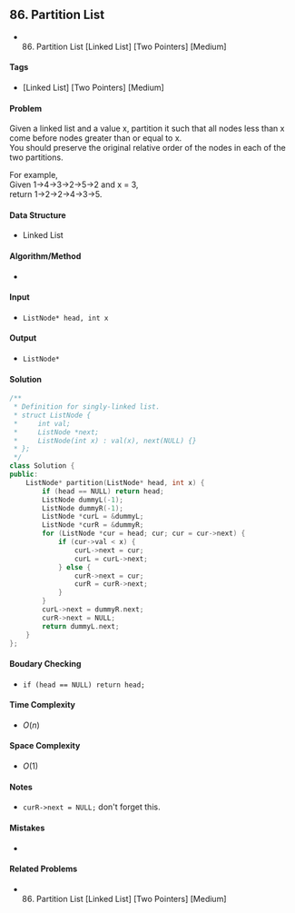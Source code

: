 ## 86. Partition List
- 86. Partition List [Linked List] [Two Pointers] [Medium]

#### Tags
- [Linked List] [Two Pointers] [Medium]

#### Problem
Given a linked list and a value x, partition it such that all nodes less than x come before nodes greater than or equal to x.  
You should preserve the original relative order of the nodes in each of the two partitions.

For example,  
Given 1->4->3->2->5->2 and x = 3,  
return 1->2->2->4->3->5.

#### Data Structure
- Linked List

#### Algorithm/Method
- 

#### Input
- `ListNode* head, int x`

#### Output
- `ListNode*`

#### Solution
``` C++
/**
 * Definition for singly-linked list.
 * struct ListNode {
 *     int val;
 *     ListNode *next;
 *     ListNode(int x) : val(x), next(NULL) {}
 * };
 */
class Solution {
public:
    ListNode* partition(ListNode* head, int x) {
        if (head == NULL) return head;
        ListNode dummyL(-1);
        ListNode dummyR(-1);
        ListNode *curL = &dummyL;
        ListNode *curR = &dummyR;
        for (ListNode *cur = head; cur; cur = cur->next) {
            if (cur->val < x) {
                curL->next = cur;
                curL = curL->next;
            } else {
                curR->next = cur;
                curR = curR->next;
            }
        }
        curL->next = dummyR.next;
        curR->next = NULL;
        return dummyL.next;
    }
};
```

#### Boudary Checking
- `if (head == NULL) return head;`

#### Time Complexity
- $O(n)$

#### Space Complexity
- $O(1)$

#### Notes
- `curR->next = NULL;` don't forget this.

#### Mistakes
- 

#### Related Problems
- 86. Partition List [Linked List] [Two Pointers] [Medium]
